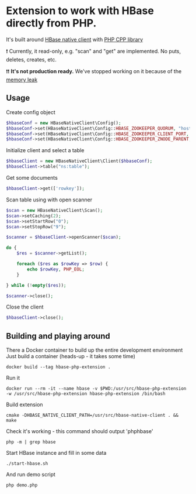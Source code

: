 # Extension to work with HBase directly from PHP.

It's built around  [HBase native client](https://github.com/apache/hbase-native-client) with [PHP CPP library](http://www.php-cpp.com/)

:exclamation: Currently, it read-only, e.g. "scan" and "get" are implemented. No puts, deletes, creates, etc.

:exclamation::exclamation: **It's not production ready.** We've stopped working on it because of the [memory leak](https://issues.apache.org/jira/browse/HBASE-25581)

## Usage

Create config object

```php
$hbaseConf = new HBaseNativeClient\Config();
$hbaseConf->set(HBaseNativeClient\Config::HBASE_ZOOKEEPER_QUORUM, "host");
$hbaseConf->set(HBaseNativeClient\Config::HBASE_ZOOKEEPER_CLIENT_PORT, "2181");
$hbaseConf->set(HBaseNativeClient\Config::HBASE_ZOOKEEPER_ZNODE_PARENT, "/hbase-unsecure");
```

Initialize client and select a table

```php
$hbaseClient = new HBaseNativeClient\Client($hbaseConf);
$hbaseClient->table("ns:table");
```

Get some documents

```php
$hbaseClient->get(['rowkey']);
```

Scan table using with open scanner
```php
$scan = new HBaseNativeClient\Scan();
$scan->setCaching(2);
$scan->setStartRow("0");
$scan->setStopRow("9");

$scanner = $hbaseClient->openScanner($scan);

do {
    $res = $scanner->getList();

    foreach ($res as $rowKey => $row) {
        echo $rowKey, PHP_EOL;
    }

} while (!empty($res));

$scanner->close();
```

Close the client
```php
$hbaseClient->close();
```


## Building and playing around

There a Docker container to build up the entire development environment
Just build a container (heads-up - it takes some time)

```shell script
docker build --tag hbase-php-extension . 
```

Run it

```shell script
docker run --rm -it --name hbase -v $PWD:/usr/src/hbase-php-extension -w /usr/src/hbase-php-extension hbase-php-extension /bin/bash
```

Build extension 
```shell script
cmake -DHBASE_NATIVE_CLIENT_PATH=/usr/src/hbase-native-client . && make
```

Check it's working - this command should output 'phphbase'
```shell script
php -m | grep hbase
```

Start HBase instance and fill in some data
```shell script
./start-hbase.sh
```

And run demo script
```shell script
php demo.php
```
